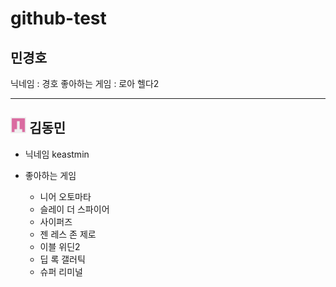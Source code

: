 # github-test

## 민경호
닉네임 : 경호
좋아하는 게임 : 로아 헬다2


-----------------------------------------
## <img src="https://github.com/rudghgmrdls1/github-test/blob/%EB%8F%99%EB%AF%BC%EB%8B%98/Images/101377860.png" width="5%" height="5%" title="px" alt="keastmin profile"></img> 김동민
- 닉네임
keastmin

- 좋아하는 게임
  - 니어 오토마타
  - 슬레이 더 스파이어
  - 사이퍼즈
  - 젠 레스 존 제로
  - 이블 위딘2
  - 딥 록 갤러틱
  - 슈퍼 리미널

